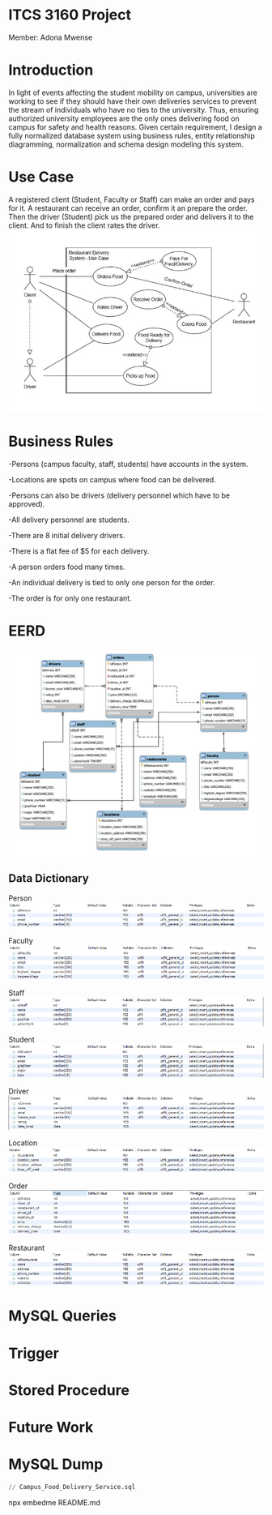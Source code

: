 # ITCS 3160 Project
Member: Adona Mwense
# Introduction
In light of events affecting the student mobility on campus, universities are working to see if they should have their own deliveries services to prevent the stream of individuals who have no ties to the university. Thus, ensuring authorized university employees are the only ones delivering food on campus for safety and health reasons. Given certain requirement, I design a fully normalized database system using business rules, entity relationship diagramming, normalization and schema design modeling this system.
# Use Case
A registered client (Student, Faculty or Staff) can make an order and pays for it. A restaurant can receive an order, confirm it an prepare the order. Then the driver (Student) pick us the prepared order and delivers it to the client. And to finish the client rates the driver.
<img src="ITCS3160Pictures/UseCase.jpg" >
# Business Rules
-Persons (campus faculty, staff, students) have accounts in the system.

-Locations are spots on campus where food can be delivered.

-Persons can also be drivers (delivery personnel which have to be approved). 

-All delivery personnel are students.

-There are 8 initial delivery drivers.

-There is a flat fee of $5 for each delivery.

-A person orders food many times.

-An individual delivery is tied to only one person for the order.

-The order is for only one restaurant.  

 
# EERD

<img src="ITCS3160Pictures/ProjectERDiagram.jpg" >

## Data Dictionary

Person
<img src="ITCS3160Pictures/person.png" >

Faculty
<img src="ITCS3160Pictures/faculty.png" >

Staff
<img src="ITCS3160Pictures/staff.png" >

Student
<img src="ITCS3160Pictures/student.png" >

Driver
<img src="ITCS3160Pictures/drivers.png" >

Location
<img src="ITCS3160Pictures/location.png" >

Order
<img src="ITCS3160Pictures/orders.png" >

Restaurant
<img src="ITCS3160Pictures/restaurant.png" >



# MySQL Queries
# Trigger
# Stored Procedure
# Future Work
# MySQL Dump
```sql
// Campus_Food_Delivery_Service.sql
```
npx embedme README.md
